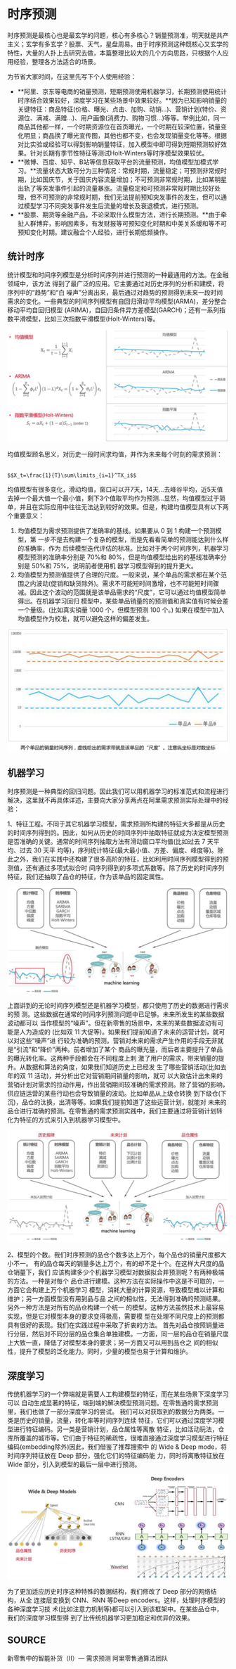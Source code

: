 # 时序预测

时序预测是最核心也是最玄学的问题，核心有多核心？销量预测准，明天就是共产主义；玄学有多玄学？股票、天气，星盘周易。由于时序预测这种既核心又玄学的特性，大量的人扑上去研究去做，本篇整理比较大的几个方向思路，只根据个人应用经验，整理各方法适合的场景。

为节省大家时间，在这里先写下个人使用经验：

* **阿里、京东等电商的销量预测，短期预测使用机器学习，长期预测使用统计时序结合效果较好，深度学习在某些场景中效果较好。**因为已知影响销量的关键特征：商品特征\(价格、曝光、点击、加购、动销...\)、营销计划\(特价、资源位、满减、满赠...\)、用户画像\(消费力、购物习惯...\)等等。举例比如，同一商品其他都一样，一个时期资源位在首页曝光，一个时期在较深位置，销量变化明显；商品换了曝光宣传图，其他也都不变，也会发现销量变化等等。根据对比实验或经验可以得到影响销量特征，加入模型中即可得到短期预测较好效果。针对长期有季节性特征等测试Holt-Winters等时序模型效果较优。
* **微博、百度、知乎、B站等信息获取平台的流量预测，均值模型加模式学习。**流量状态大致可分为三种情况：常规时期，流量稳定；可预测非常规时期，比如国庆节，关于国庆内容流量增加；不可预测非常规时期，比如某明星出轨了等突发事件引起的流量暴涨。流量稳定和可预测非常规时期比较好处理，但不可预测的非常规时期，我们无法提前预知突发事件的发生，但可以通过模型学习不同突发事件发生后流量的增长及衰退模式，进行预测。
* **股票、期货等金融产品，不论采取什么模型方法，进行长期预测。**由于牵扯人群博弈，影响因素多，有发财报等可预知变化时期和中美关系缓和等不可预知变化时期。建议融合个人经验，进行长期低频操作。

## 统计时序

统计模型和时间序列模型是分析时间序列并进行预测的一种最通用的方法。在金融领域中，该方法 得到了最广泛的应用。它主要通过对历史序列的分析和建模，将序列中的“趋势”和“白 噪声”分离出来，最后通过对趋势的预测得到未来一段时间需求的变化。一些典型的时间序列模型有自回归滑动平均模型\(ARMA\)，差分整合移动平均自回归模型 \(ARIMA\)，自回归条件异方差模型\(GARCH\)；还有一系列指数平滑模型，比如三次指数平滑模型\(Holt-Winters\)等。

![](../.gitbook/assets/tong-ji-shi-xu.png)

均值模型顾名思义，对历史一段时间求均值，并作为未来每个时刻的需求预测：

                                                              $$X_t=\frac{1}{T}\sum\limits_{i=1}^TX_i$$

均值模型有很多变化，滑动均值，窗口可以开7天，14天...去峰谷平均，近5天值去掉一个最大值一个最小值，剩下3个值取平均作为预测...显然，均值模型过于简单，并且在实际应用中往往无法达到较好的效果。但是，构建均值模型具有以下两个重要意义：

1. 均值模型为需求预测提供了准确率的基线。如果要从 0 到 1 构建一个预测模型，第 一步不是去构建一个复杂的模型，而是先看看简单的预测能达到什么样的准确率，作为 后续模型迭代评估的标准。比如对于两个时间序列，机器学习模型预测的准确率分别是 70%和 80%，但是均值模型给出的的基线准确率分别是 50%和 75%，说明前者使用机 器学习模型得到的提升更大。
2. 均值模型为预测值提供了合理的尺度。一般来说，某个单品的需求都在某个范围之内波动\(促销和缺货除外\)。需求不可能短时间激增，也不可能短时间骤减。因此这个波动的范围就是该单品需求的“尺度”，它可以通过均值模型简单得出。在机器学习回归 模型中，某些单品销量的的预测值和真实值有时候会差一个量级。\(比如真实销量 1000 个，但模型预测 100 个。\) 如果在模型中加入均值模型作为校准，就可以避免这样的偏差发生。

![](../.gitbook/assets/liang-ji-wen-ding.png)

## 机器学习

时序预测是一种典型的回归问题。因此我们可以用机器学习的标准范式和流程进行解决，这里就不再具体详述，主要向大家分享两点在阿里需求预测实际处理中的经验：

1、特征工程。不同于其它机器学习模型，需求预测所构建的特征大多都是从历史的时间序列得到的。因此，如何从历史的时间序列中抽取特征就成为决定模型预测是否准确的关键。通常的时间序列抽取方法有滑动窗口平均值\(比如过去 7 天平均、过去 30 天平 均等\)，序列统计特征\(最大最小值、方差、偏度、峰度等\)。除此之外，我们在实践中还构建了很多高阶的特征，比如利用时间序列模型得到的预测值，还有通过多项式拟合时 间序列得到的多项式系数等。除了历史的时间序列特征，我们还抽取了品仓的特征，作为该单品的固定属性。

![](../.gitbook/assets/machine-learning-features.png)

上面讲到的无论时间序列模型还是机器学习模型，都只使用了历史的数据进行需求的预 测。这些数据在通常的时间序列预测问题中已足够。未来所发生的某些数据波动都可以 当作模型的“噪声”。但在新零售的场景中，未来的某些数据波动有可能是人为造成的 \(比如双 11 大促等\)。如果我们提前知道了未来的运营计划，就可以对这些“噪声”进 行较为准确的预测。营销对未来的需求产生作用的手段无非就是“引流”和“降价”两种。前者增加了某个 商品的曝光量，而后者主要提升了单品的曝光转化率。这两种手段都会在不同程度上刺 激了用户的需求，带来销量的提升。从数据和算法的角度，如果我们知道历史上已经发 生了哪些营销活动\(比如去年的双 11 活动\)，并分析出它对营销期间销量的影响，就可 以大致估计出未来的营销计划对需求的拉动作用，作出营销期间较准确的需求预测。除了营销的影响，供应链运营的某些行动也会导致销量的波动。比如单品从上级仓转换 到下级仓\(下沉\)，品仓的汰换，出清等等。如果我们提前知道了这些运营计划，就能对 未来的品仓进行准确的预测。在零售通的需求预测实践中，我们主要通过将营销计划转 化为特征的方式来引入到机器学习模型中。

![](../.gitbook/assets/machine-learning-features-all.png)

2、模型的个数。我们时序预测的品仓个数多达上万个，每个品仓的销量尺度都大小不一。 有的品仓每天的销量多达上万个，有的却不足十个。在这样大尺度的品仓销量下，我们 应该构建多少个机器学习模型对数据拟合并预测呢？有两种极端的方法。一种是对每个 品仓进行建模。这种方法在实际操作中这是不可取的，一方面它会构建上万个机器学习 模型，消耗大量的计算资源，导致模型难以计算和维护；另一方面模型没有用到品与品 之间的相似性，无法得到准确的预测结果。另外一种方法是对所有的品仓构建一个统一 的模型。这种方法虽然技术上最容易实现，但是它对模型本身的要求变得极高，需要模 型在处理不同尺度上的预测都具有很好的表现。我们在实践过程中采取了折衷的方法。 首先对品仓按照销量进行分层，然后对不同分层的品仓集合单独建模。一方面，同一层的品仓在销量尺度上大致一直，降低了对模型本身的要求；另一方面又可以用到品仓之 间的相似性，提升了模型的泛化能力。同时，少量的模型也易于计算和维护。

## 深度学习

传统机器学习的一个弊端就是需要人工构建模型的特征，而在某些场景下深度学习可以 自动生成显著的特征，端到端的解决模型预测问题。在零售通的需求预测里，我们也做了一部分深度学习的尝试。 我们可以对获取到的数据分为两类。一类是历史的销量，流量，转化率等时间序列连续 特征，它们可以通过深度学习模型进行特征编码。另一类是营销计划，品仓属性等离散 特征，比如活动玩法，仓库所覆盖的城市等。它们由于特征的稀疏性，很难直接通过深度学习模型进行特征编码\(embedding除外\)因此，我们借鉴了推荐搜索中 的 Wide & Deep mode，将时间序列特征放在 Deep 部分，强化它们的特征编码能 力，同时将离散特征放在 Wide 部分，引入到模型的最后一层中进行预测。

![](../.gitbook/assets/deep-learning.png)

为了更加适应历史时序这种特殊的数据结构，我们修改了 Deep 部分的网络结构，从全 连接层变换到 CNN、RNN 等Deep encoders。这样，处理时序模型的各种深度学习技 术\(比如注意力机制等\)都可以引入到该框架中。在某些品仓中，我们的深度学习模型得 到了比传统机器学习更加稳定和优异的效果。



## SOURCE

新零售中的智能补货（II）— 需求预测  阿里零售通算法团队

